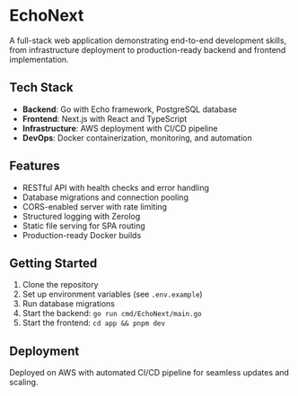 # EchoNext

A full-stack web application demonstrating end-to-end development skills, from infrastructure deployment to production-ready backend and frontend implementation.

## Tech Stack

- **Backend**: Go with Echo framework, PostgreSQL database
- **Frontend**: Next.js with React and TypeScript
- **Infrastructure**: AWS deployment with CI/CD pipeline
- **DevOps**: Docker containerization, monitoring, and automation

## Features

- RESTful API with health checks and error handling
- Database migrations and connection pooling
- CORS-enabled server with rate limiting
- Structured logging with Zerolog
- Static file serving for SPA routing
- Production-ready Docker builds

## Getting Started

1. Clone the repository
2. Set up environment variables (see `.env.example`)
3. Run database migrations
4. Start the backend: `go run cmd/EchoNext/main.go`
5. Start the frontend: `cd app && pnpm dev`

## Deployment

Deployed on AWS with automated CI/CD pipeline for seamless updates and scaling.
